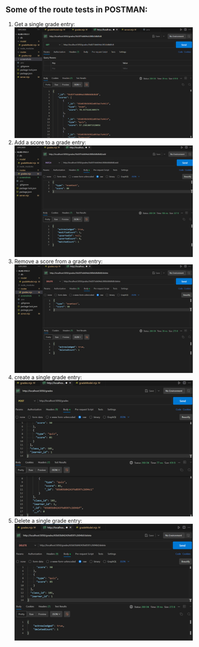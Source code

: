 ## Some of the route tests in POSTMAN:

1. Get a single grade entry:
   ![Screenshot 1](screenshots/1.png)
2. Add a score to a grade entry:
   ![Screenshot 2](screenshots/2.png)
3. Remove a score from a grade entry:
   ![Screenshot 3](screenshots/3.png)
4. create a single grade entry:
   ![Screenshot 4](screenshots/4.png)
5. Delete a single grade entry:
   ![Screenshot 5](screenshots/5.png)
